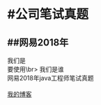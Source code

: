 #公司笔试真题
===
##网易2018年
----
我们是<br>
要使用\br>
我们是谁<br>
    网易2018年java工程师笔试真题<br>  
        [我的博客](https://blog.csdn.net/heluan123132/article/details/78896875)<br>
